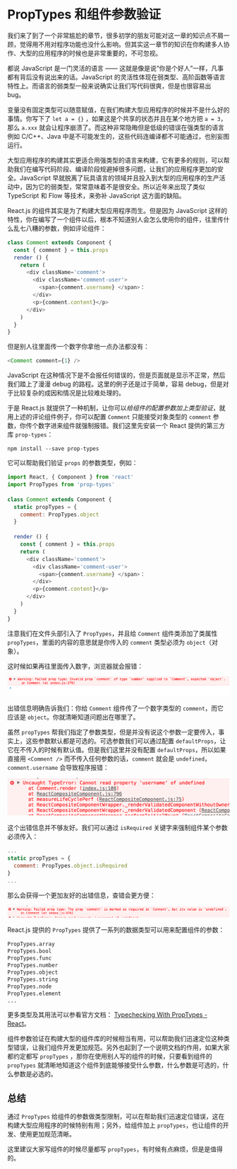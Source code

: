 # PropTypes 和组件参数验证

我们来了到了一个非常尴尬的章节，很多初学的朋友可能对这一章的知识点不屑一顾，觉得用不用对程序功能也没什么影响。但其实这一章节的知识在你构建多人协作、大型的应用程序的时候也是非常重要的，不可忽视。

都说 JavaScript 是一门灵活的语言 —— 这就是像是说“你是个好人”一样，凡事都有背后没有说出来的话。JavaScript 的灵活性体现在弱类型、高阶函数等语言特性上。而语言的弱类型一般来说确实让我们写代码很爽，但是也很容易出 bug。

变量没有固定类型可以随意赋值，在我们构建大型应用程序的时候并不是什么好的事情。你写下了 `let a = {}` ，如果这是个共享的状态并且在某个地方把 `a = 3`，那么 `a.xxx` 就会让程序崩溃了。而这种非常隐晦但是低级的错误在强类型的语言例如 C/C++、Java 中是不可能发生的，这些代码连编译都不可能通过，也别妄图运行。 

大型应用程序的构建其实更适合用强类型的语言来构建，它有更多的规则，可以帮助我们在编写代码阶段、编译阶段规避掉很多问题，让我们的应用程序更加的安全。JavaScript 早就脱离了玩具语言的领域并且投入到大型的应用程序的生产活动中，因为它的弱类型，常常意味着不是很安全。所以近年来出现了类似 TypeScript 和 Flow 等技术，来弥补 JavaScript 这方面的缺陷。

React.js 的组件其实是为了构建大型应用程序而生。但是因为 JavaScript 这样的特性，你在编写了一个组件以后，根本不知道别人会怎么使用你的组件，往里传什么乱七八糟的参数，例如评论组件：

```javascript
class Comment extends Component {
  const { comment } = this.props
  render () {
    return (
      <div className='comment'>
        <div className='comment-user'>
          <span>{comment.username} </span>：
        </div>
        <p>{comment.content}</p>
      </div>
    )
  }
}
```

但是别人往里面传一个数字你拿他一点办法都没有：

```javascript
<Comment comment={1} />
```

JavaScript 在这种情况下是不会报任何错误的，但是页面就是显示不正常，然后我们踏上了漫漫 debug 的路程。这里的例子还是过于简单，容易 debug，但是对于比较复杂的成因和情况是比较难处理的。

于是 React.js 就提供了一种机制，让你可以*给组件的配置参数加上类型验证*，就用上述的评论组件例子，你可以配置 `Comment` 只能接受对象类型的 `comment` 参数，你传个数字进来组件就强制报错。我们这里先安装一个 React 提供的第三方库 `prop-types`：

```
npm install --save prop-types
```

它可以帮助我们验证 `props` 的参数类型，例如：

```javascript
import React, { Component } from 'react'
import PropTypes from 'prop-types'

class Comment extends Component {
  static propTypes = {
    comment: PropTypes.object
  }

  render () {
    const { comment } = this.props
    return (
      <div className='comment'>
        <div className='comment-user'>
          <span>{comment.username} </span>：
        </div>
        <p>{comment.content}</p>
      </div>
    )
  }
}
```

注意我们在文件头部引入了 `PropTypes`，并且给 `Comment` 组件类添加了类属性 `propTypes`，里面的内容的意思就是你传入的 `comment` 类型必须为 `object`（对象）。

这时候如果再往里面传入数字，浏览器就会报错：

<a href="_images/BFC94736-56D0-42C2-B1A4-088334397D4D.png" target="_blank">![React.js 小书组件参数验证图片](_images/BFC94736-56D0-42C2-B1A4-088334397D4D.png)</a>

出错信息明确告诉我们：你给 `Comment` 组件传了一个数字类型的 `comment`，而它应该是 `object`。你就清晰知道问题出在哪里了。

虽然 `propTypes` 帮我们指定了参数类型，但是并没有说这个参数一定要传入，事实上，这些参数默认都是可选的。可选参数我们可以通过配置 `defaultProps`，让它在不传入的时候有默认值。但是我们这里并没有配置 `defaultProps`，所以如果直接用 `<Comment />` 而不传入任何参数的话，`comment` 就会是 `undefined`，`comment.username` 会导致程序报错：

<a href="_images/CCDCBB39-A469-4EE7-9D85-F32AA7C9F4E0.png" target="_blank">![React.js 小书组件参数验证图片](_images/CCDCBB39-A469-4EE7-9D85-F32AA7C9F4E0.png)</a>

这个出错信息并不够友好。我们可以通过 `isRequired` 关键字来强制组件某个参数必须传入：

```javascript
...
static propTypes = {
  comment: PropTypes.object.isRequired
}
...
```

那么会获得一个更加友好的出错信息，查错会更方便：

<a href="_images/E1896DA9-0ED6-4A99-B7B5-EEC260FB9814.png" target="_blank">![React.js 小书组件参数验证图片](_images/E1896DA9-0ED6-4A99-B7B5-EEC260FB9814.png)</a>

React.js 提供的 `PropTypes` 提供了一系列的数据类型可以用来配置组件的参数：

```
PropTypes.array
PropTypes.bool
PropTypes.func
PropTypes.number
PropTypes.object
PropTypes.string
PropTypes.node
PropTypes.element
...
```

更多类型及其用法可以参看官方文档： [Typechecking With PropTypes - React](https://facebook.github.io/react/docs/typechecking-with-proptypes.html)。

组件参数验证在构建大型的组件库的时候相当有用，可以帮助我们迅速定位这种类型错误，让我们组件开发更加规范。另外也起到了一个说明文档的作用，如果大家都约定都写 `propTypes` ，那你在使用别人写的组件的时候，只要看到组件的 `propTypes` 就清晰地知道这个组件到底能够接受什么参数，什么参数是可选的，什么参数是必选的。

## 总结
通过 `PropTypes` 给组件的参数做类型限制，可以在帮助我们迅速定位错误，这在构建大型应用程序的时候特别有用；另外，给组件加上 `propTypes`，也让组件的开发、使用更加规范清晰。

这里建议大家写组件的时候尽量都写 `propTypes`，有时候有点麻烦，但是是值得的。


